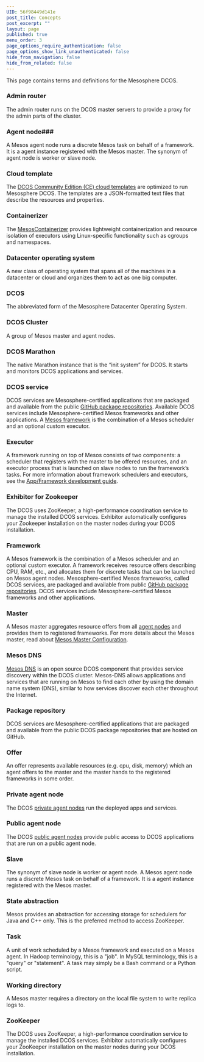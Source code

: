 ```yaml
---
UID: 56f98449d141e
post_title: Concepts
post_excerpt: ""
layout: page
published: true
menu_order: 3
page_options_require_authentication: false
page_options_show_link_unauthenticated: false
hide_from_navigation: false
hide_from_related: false
---
```

This page contains terms and definitions for the Mesosphere DCOS.

### Admin router
The admin router runs on the DCOS master servers to provide a proxy for the admin parts of the cluster.

### <a name="agent"></a>Agent node### 
A Mesos agent node runs a discrete Mesos task on behalf of a framework. It is a agent instance registered with the Mesos master. The synonym of agent node is worker or slave node.

### Cloud template
The <a href="/tag/community/">DCOS Community Edition (CE) cloud templates</a> are optimized to run Mesosphere DCOS. The templates are a JSON-formatted text files that describe the resources and properties.

### Containerizer
The <a href="http://mesos.apache.org/documentation/latest/containerizer/">MesosContainerizer</a> provides lightweight containerization and resource isolation of executors using Linux-specific functionality such as cgroups and namespaces.

### Datacenter operating system
A new class of operating system that spans all of the machines in a datacenter or cloud and organizes them to act as one big computer.

### DCOS
The abbreviated form of the Mesosphere Datacenter Operating System.

### DCOS Cluster
A group of Mesos master and agent nodes.

### DCOS Marathon
The native Marathon instance that is the “init system” for DCOS. It starts and monitors DCOS applications and services. 

### DCOS service
DCOS services are Mesosphere-certified applications that are packaged and available from the public <a href="https://github.com/mesosphere/universe">GitHub package repositories</a>. Available DCOS services include Mesosphere-certified Mesos frameworks and other applications. A <a href="http://mesos.apache.org/documentation/latest/frameworks/">Mesos framework</a> is the combination of a Mesos scheduler and an optional custom executor.

### Executor
A framework running on top of Mesos consists of two components: a scheduler that registers with the master to be offered resources, and an executor process that is launched on slave nodes to run the framework’s tasks. For more information about framework schedulers and executors, see the <a href="http://mesos.apache.org/documentation/latest/app-framework-development-guide/">App/Framework development guide</a>.

### Exhibitor for Zookeeper
The DCOS uses ZooKeeper, a high-performance coordination service to manage the installed DCOS services. Exhibitor automatically configures your Zookeeper installation on the master nodes during your DCOS installation.

### Framework
A Mesos framework is the combination of a Mesos scheduler and an optional custom executor. A framework receives resource offers describing CPU, RAM, etc., and allocates them for discrete tasks that can be launched on Mesos agent nodes. Mesosphere-certified Mesos frameworks, called DCOS services, are packaged and available from public <a href="https://github.com/mesosphere/universe">GitHub package repositories</a>. DCOS services include Mesosphere-certified Mesos frameworks and other applications.

### Master
A Mesos master aggregates resource offers from all <a href="#agent">agent nodes</a> and provides them to registered frameworks. For more details about the Mesos master, read about <a href="http://open.mesosphere.com/reference/mesos-master/" target="_blank">Mesos Master Configuration</a>.

### Mesos DNS
<a href="https://github.com/mesosphere/mesos-dns">Mesos DNS</a> is an open source DCOS component that provides service discovery within the DCOS cluster. Mesos-DNS allows applications and services that are running on Mesos to find each other by using the domain name system (DNS), similar to how services discover each other throughout the Internet.

### Package repository
DCOS services are Mesosphere-certified applications that are packaged and available from the public DCOS package repositories that are hosted on GitHub.

### Offer
An offer represents available resources (e.g. cpu, disk, memory) which an agent offers to the master and the master hands to the registered frameworks in some order.

### <a name="private"></a>Private agent node
The DCOS <a href="/dcosarchitecture/components/#scrollNav-2">private agent nodes</a> run the deployed apps and services.

### <a name="public"></a>Public agent node
The DCOS <a href="/dcosarchitecture/components/#scrollNav-2">public agent nodes</a> provide public access to DCOS applications that are run on a public agent node.

### Slave
The synonym of slave node is worker or agent node. A Mesos agent node runs a discrete Mesos task on behalf of a framework. It is a agent instance registered with the Mesos master. 

### State abstraction
Mesos provides an abstraction for accessing storage for schedulers for Java and C++ only.  This is the preferred method to access ZooKeeper.

### Task
A unit of work scheduled by a Mesos framework and executed on a Mesos agent. In Hadoop terminology, this is a "job". In MySQL terminology, this is a "query" or "statement". A task may simply be a Bash command or a Python script.

### Working directory
A Mesos master requires a directory on the local file system to write replica logs to.

### ZooKeeper<a name="zoo"></a>
The DCOS uses ZooKeeper, a high-performance coordination service to manage the installed DCOS services. Exhibitor automatically configures your ZooKeeper installation on the master nodes during your DCOS installation.

